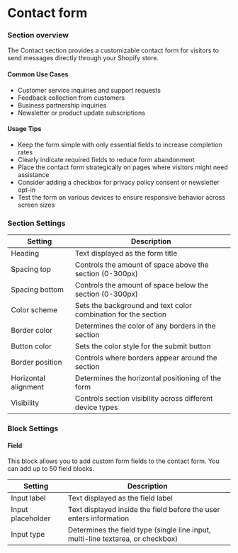 # Contact form

### Section overview

The Contact section provides a customizable contact form for visitors to send messages directly through your Shopify store.

#### Common Use Cases

* Customer service inquiries and support requests
* Feedback collection from customers
* Business partnership inquiries
* Newsletter or product update subscriptions

#### Usage Tips

* Keep the form simple with only essential fields to increase completion rates
* Clearly indicate required fields to reduce form abandonment
* Place the contact form strategically on pages where visitors might need assistance
* Consider adding a checkbox for privacy policy consent or newsletter opt-in
* Test the form on various devices to ensure responsive behavior across screen sizes

### Section Settings

| Setting              | Description                                                    |
| -------------------- | -------------------------------------------------------------- |
| Heading              | Text displayed as the form title                               |
| Spacing top          | Controls the amount of space above the section (0-300px)       |
| Spacing bottom       | Controls the amount of space below the section (0-300px)       |
| Color scheme         | Sets the background and text color combination for the section |
| Border color         | Determines the color of any borders in the section             |
| Button color         | Sets the color style for the submit button                     |
| Border position      | Controls where borders appear around the section               |
| Horizontal alignment | Determines the horizontal positioning of the form              |
| Visibility           | Controls section visibility across different device types      |

### Block Settings

#### Field

This block allows you to add custom form fields to the contact form. You can add up to 50 field blocks.

| Setting           | Description                                                                     |
| ----------------- | ------------------------------------------------------------------------------- |
| Input label       | Text displayed as the field label                                               |
| Input placeholder | Text displayed inside the field before the user enters information              |
| Input type        | Determines the field type (single line input, multi-line textarea, or checkbox) |
